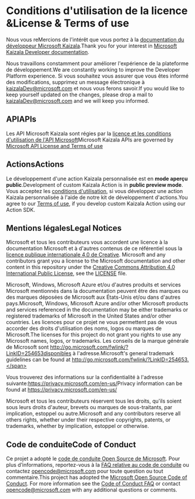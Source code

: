 # <a name="license--terms-of-use"></a><span data-ttu-id="e8775-101">Conditions d'utilisation de la licence &</span><span class="sxs-lookup"><span data-stu-id="e8775-101">License & Terms of use</span></span>

<span data-ttu-id="e8775-102">Nous vous reMercions de l'intérêt que vous portez à la [documentation du développeur Microsoft Kaizala](index.md).</span><span class="sxs-lookup"><span data-stu-id="e8775-102">Thank you for your interest in [Microsoft Kaizala Developer documentation](index.md).</span></span>

<span data-ttu-id="e8775-103">Nous travaillons constamment pour améliorer l'expérience de la plateforme de développement.</span><span class="sxs-lookup"><span data-stu-id="e8775-103">We are constantly working to improve the Developer Platform experience.</span></span> <span data-ttu-id="e8775-104">Si vous souhaitez vous assurer que vous êtes informé des modifications, supprimez un message électronique à kaizalaDev@microsoft.com et nous vous ferons savoir.</span><span class="sxs-lookup"><span data-stu-id="e8775-104">If you would like to keep yourself updated on the changes, please drop a mail to kaizalaDev@microsoft.com and we will keep you informed.</span></span>


## <a name="apis"></a><span data-ttu-id="e8775-105">API</span><span class="sxs-lookup"><span data-stu-id="e8775-105">APIs</span></span>
<span data-ttu-id="e8775-106">Les API Microsoft Kaizala sont régies par la [licence et les conditions d'utilisation de l'API Microsoft](https://docs.microsoft.com/en-us/outlook/rest/terms-of-use)</span><span class="sxs-lookup"><span data-stu-id="e8775-106">Microsoft Kaizala APIs are governed by [Microsoft API License and Terms of use](https://docs.microsoft.com/en-us/outlook/rest/terms-of-use)</span></span>

## <a name="actions"></a><span data-ttu-id="e8775-107">Actions</span><span class="sxs-lookup"><span data-stu-id="e8775-107">Actions</span></span>

<span data-ttu-id="e8775-108">Le développement d'une action Kaizala personnalisée est en **mode aperçu public**.</span><span class="sxs-lookup"><span data-stu-id="e8775-108">Development of custom Kaizala Action is in **public preview mode**.</span></span> <span data-ttu-id="e8775-109">Vous acceptez les [conditions d'utilisation](ActionSDKLicense.md), si vous développez une action Kaizala personnalisée à l'aide de notre kit de développement d'actions.</span><span class="sxs-lookup"><span data-stu-id="e8775-109">You agree to our [Terms of use](ActionSDKLicense.md), if you develop custom Kaizala Action using our Action SDK.</span></span>


## <a name="legal-notices"></a><span data-ttu-id="e8775-110">Mentions légales</span><span class="sxs-lookup"><span data-stu-id="e8775-110">Legal Notices</span></span>
<span data-ttu-id="e8775-111">Microsoft et tous les contributeurs vous accordent une licence à la documentation Microsoft et à d'autres contenus de ce référentiel sous la [licence publique internationale 4,0 de Creative](https://creativecommons.org/licenses/by/4.0/legalcode). [](LICENSE.md)</span><span class="sxs-lookup"><span data-stu-id="e8775-111">Microsoft and any contributors grant you a license to the Microsoft documentation and other content in this repository under the [Creative Commons Attribution 4.0 International Public License](https://creativecommons.org/licenses/by/4.0/legalcode), see the [LICENSE](LICENSE.md) file.</span></span>

<span data-ttu-id="e8775-112">Microsoft, Windows, Microsoft Azure et/ou d'autres produits et services Microsoft mentionnés dans la documentation peuvent être des marques ou des marques déposées de Microsoft aux États-Unis et/ou dans d'autres pays.</span><span class="sxs-lookup"><span data-stu-id="e8775-112">Microsoft, Windows, Microsoft Azure and/or other Microsoft products and services referenced in the documentation may be either trademarks or registered trademarks of Microsoft in the United States and/or other countries.</span></span>
<span data-ttu-id="e8775-113">Les licences pour ce projet ne vous permettent pas de vous accorder des droits d'utilisation des noms, logos ou marques de Microsoft.</span><span class="sxs-lookup"><span data-stu-id="e8775-113">The licenses for this project do not grant you rights to use any Microsoft names, logos, or trademarks.</span></span>
<span data-ttu-id="e8775-114">Les conseils de la marque générale de Microsoft sont http://go.microsoft.com/fwlink/?LinkID=254653disponibles à l'adresse.</span><span class="sxs-lookup"><span data-stu-id="e8775-114">Microsoft's general trademark guidelines can be found at http://go.microsoft.com/fwlink/?LinkID=254653.</span></span>

<span data-ttu-id="e8775-115">Vous trouverez des informations sur la confidentialité à l'adresse suivante:https://privacy.microsoft.com/en-us/</span><span class="sxs-lookup"><span data-stu-id="e8775-115">Privacy information can be found at https://privacy.microsoft.com/en-us/</span></span>

<span data-ttu-id="e8775-116">Microsoft et tous les contributeurs réservent tous les droits, qu'ils soient sous leurs droits d'auteur, brevets ou marques de sous-traitants, par implication, estoppel ou autre.</span><span class="sxs-lookup"><span data-stu-id="e8775-116">Microsoft and any contributors reserve all others rights, whether under their respective copyrights, patents, or trademarks, whether by implication, estoppel or otherwise.</span></span>

## <a name="code-of-conduct"></a><span data-ttu-id="e8775-117">Code de conduite</span><span class="sxs-lookup"><span data-stu-id="e8775-117">Code of Conduct</span></span>
<span data-ttu-id="e8775-p104">Ce projet a adopté le [code de conduite Open Source de Microsoft](https://opensource.microsoft.com/codeofconduct/). Pour plus d’informations, reportez-vous à la [FAQ relative au code de conduite](https://opensource.microsoft.com/codeofconduct/faq/) ou contactez [opencode@microsoft.com](mailto:opencode@microsoft.com) pour toute question ou tout commentaire.</span><span class="sxs-lookup"><span data-stu-id="e8775-p104">This project has adopted the [Microsoft Open Source Code of Conduct](https://opensource.microsoft.com/codeofconduct/). For more information see the [Code of Conduct FAQ](https://opensource.microsoft.com/codeofconduct/faq/) or contact [opencode@microsoft.com](mailto:opencode@microsoft.com) with any additional questions or comments.</span></span>
